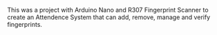 This was a project with Arduino Nano and R307 Fingerprint Scanner to create an Attendence System that can add, remove, manage and verify fingerprints.
